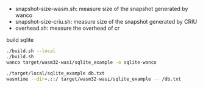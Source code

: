 - snapshot-size-wasm.sh: measure size of the snapshot generated by wanco
- snapshot-size-criu.sh: measure size of the snapshot generated by CRIU
- overhead.sh: measure the overhead of cr

build sqlite

```sh
./build.sh --local
./build.sh
wanco target/wasm32-wasi/sqlite_example -o sqlite-wanco

./target/local/sqlite_example db.txt
wasmtime --dir=.::/ target/wasm32-wasi/sqlite_example -- /db.txt
```
